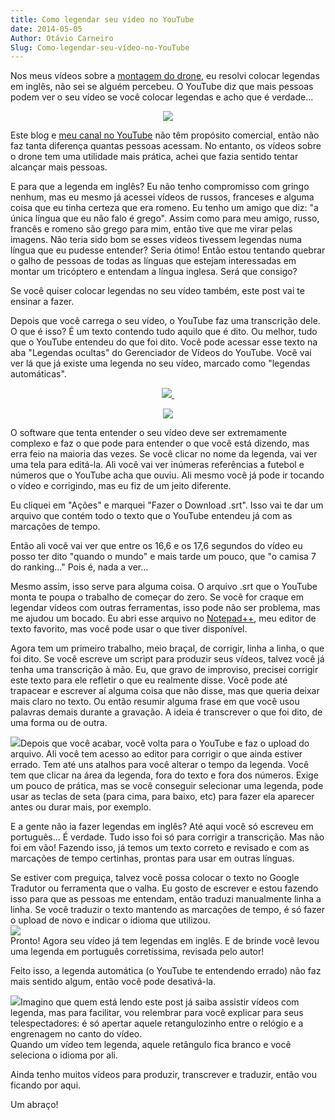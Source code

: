 ```yaml
---
title: Como legendar seu vídeo no YouTube
date: 2014-05-05
Author: Otávio Carneiro
Slug: Como-legendar-seu-vídeo-no-YouTube
---
```


Nos meus vídeos sobre a [montagem do
drone](http://umcarneiro.blogspot.com.br/search/label/tricarneiro), eu
resolvi colocar legendas em inglês, não sei se alguém percebeu. O
YouTube diz que mais pessoas podem ver o seu vídeo se você colocar
legendas e acho que é verdade...

<div class="separator" style="clear: both; text-align: center;">

[![](http://4.bp.blogspot.com/-KKhwIIUMyxM/U2gcmJLiY-I/AAAAAAAAB6U/zRFz00IrqRI/s1600/videoComLegenda.png)](http://4.bp.blogspot.com/-KKhwIIUMyxM/U2gcmJLiY-I/AAAAAAAAB6U/zRFz00IrqRI/s1600/videoComLegenda.png)

</div>

Este blog e [meu canal no
YouTube](https://www.youtube.com/user/UmCarneiro/videos) não têm
propósito comercial, então não faz tanta diferença quantas pessoas
acessam. No entanto, os vídeos sobre o drone tem uma utilidade mais
prática, achei que fazia sentido tentar alcançar mais pessoas.

E para que a legenda em inglês? Eu não tenho compromisso com gringo
nenhum, mas eu mesmo já acessei vídeos de russos, franceses e alguma
coisa que eu tinha certeza que era romeno. Eu tenho um amigo que diz: "a
única língua que eu não falo é grego". Assim como para meu amigo, russo,
francês e romeno são grego para mim, então tive que me virar pelas
imagens. Não teria sido bom se esses vídeos tivessem legendas numa
língua que eu pudesse entender? Seria ótimo! Então estou tentando
quebrar o galho de pessoas de todas as línguas que estejam interessadas
em montar um tricóptero e entendam a língua inglesa. Será que consigo?

Se você quiser colocar legendas no seu vídeo também, este post vai te
ensinar a fazer.

Depois que você carrega o seu vídeo, o YouTube faz uma transcrição dele.
O que é isso? É um texto contendo tudo aquilo que é dito. Ou melhor,
tudo que o YouTube entendeu do que foi dito. Você pode acessar esse
texto na aba "Legendas ocultas" do Gerenciador de Vídeos do YouTube.
Você vai ver lá que já existe uma legenda no seu vídeo, marcado como
"legendas automáticas".

<div class="separator" style="clear: both; text-align: center;">

[![](http://4.bp.blogspot.com/-uw0QtieT3MQ/U2geMPV5cUI/AAAAAAAAB6c/Y41hDIFnPTI/s1600/legendas_automaticas.png) ](http://4.bp.blogspot.com/-uw0QtieT3MQ/U2geMPV5cUI/AAAAAAAAB6c/Y41hDIFnPTI/s1600/legendas_automaticas.png)

</div>

<div class="separator" style="clear: both; text-align: center;">

</div>

<div class="separator" style="clear: both; text-align: center;">

[![](http://2.bp.blogspot.com/-CM8_21ukuGk/U2gfoOI-xdI/AAAAAAAAB6k/w7KGZ0uMrHg/s1600/transcricao.png)](http://2.bp.blogspot.com/-CM8_21ukuGk/U2gfoOI-xdI/AAAAAAAAB6k/w7KGZ0uMrHg/s1600/transcricao.png)

</div>

O software que tenta entender o seu vídeo deve ser extremamente complexo
e faz o que pode para entender o que você está dizendo, mas erra feio na
maioria das vezes. Se você clicar no nome da legenda, vai ver uma tela
para editá-la. Ali você vai ver inúmeras referências a futebol e números
que o YouTube acha que ouviu. Ali mesmo você já pode ir tocando o vídeo
e corrigindo, mas eu fiz de um jeito diferente.

Eu cliquei em "Ações" e marquei "Fazer o Download .srt". Isso vai te dar
um arquivo que contém todo o texto que o YouTube entendeu já com as
marcações de tempo.

Então ali você vai ver que entre os 16,6 e os 17,6 segundos do vídeo eu
posso ter dito "quando o mundo" e mais tarde um pouco, que "o camisa 7
do ranking..." Pois é, nada a ver...

Mesmo assim, isso serve para alguma coisa. O arquivo .srt que o YouTube
monta te poupa o trabalho de começar do zero. Se você for craque em
legendar vídeos com outras ferramentas, isso pode não ser problema, mas
me ajudou um bocado. Eu abri esse arquivo no
[Notepad++](http://notepad-plus-plus.org/), meu editor de texto
favorito, mas você pode usar o que tiver disponível.

Agora tem um primeiro trabalho, meio braçal, de corrigir, linha a linha,
o que foi dito. Se você escreve um script para produzir seus vídeos,
talvez você já tenha uma transcrição à mão. Eu, que gravo de improviso,
precisei corrigir este texto para ele refletir o que eu realmente disse.
Você pode até trapacear e escrever aí alguma coisa que não disse, mas
que queria deixar mais claro no texto. Ou então resumir alguma frase em
que você usou palavras demais durante a gravação. A ideia é transcrever
o que foi dito, de uma forma ou de outra.

[![](http://3.bp.blogspot.com/-lIZpEX2jpQw/U2gnikXeh0I/AAAAAAAAB6w/BPqYk-QWY8s/s1600/upload.png)](http://3.bp.blogspot.com/-lIZpEX2jpQw/U2gnikXeh0I/AAAAAAAAB6w/BPqYk-QWY8s/s1600/upload.png)Depois
que você acabar, você volta para o YouTube e faz o upload do arquivo.
Ali você tem acesso ao editor para corrigir o que ainda estiver errado.
Tem até uns atalhos para você alterar o tempo da legenda. Você tem que
clicar na área da legenda, fora do texto e fora dos números. Exige um
pouco de prática, mas se você conseguir selecionar uma legenda, pode
usar as teclas de seta (para cima, para baixo, etc) para fazer ela
aparecer antes ou durar mais, por exemplo.

E a gente não ia fazer legendas em inglês? Até aqui você só escreveu em
português... É verdade. Tudo isso foi só para corrigir a transcrição.
Mas não foi em vão! Fazendo isso, já temos um texto correto e revisado e
com as marcações de tempo certinhas, prontas para usar em outras
línguas.

Se estiver com preguiça, talvez você possa colocar o texto no Google
Tradutor ou ferramenta que o valha. Eu gosto de escrever e estou fazendo
isso para que as pessoas me entendam, então traduzi manualmente linha a
linha. Se você traduzir o texto mantendo as marcações de tempo, é só
fazer o upload de novo e indicar o idioma que utilizou.  
[![](http://4.bp.blogspot.com/-6BxCmLa6b4Q/U2go_sizhiI/AAAAAAAAB64/Y4xrwGKirp4/s1600/opcoes.png)](http://4.bp.blogspot.com/-6BxCmLa6b4Q/U2go_sizhiI/AAAAAAAAB64/Y4xrwGKirp4/s1600/opcoes.png)  
Pronto! Agora seu vídeo já tem legendas em inglês. E de brinde você
levou uma legenda em português corretíssima, revisada pelo autor!

Feito isso, a legenda automática (o YouTube te entendendo errado) não
faz mais sentido algum, então você pode desativá-la.

[![](http://3.bp.blogspot.com/-0nY6LJwHrGQ/U2gqXygJjEI/AAAAAAAAB7A/1HfV5Y5SxPE/s1600/botoes_legenda.png)](http://3.bp.blogspot.com/-0nY6LJwHrGQ/U2gqXygJjEI/AAAAAAAAB7A/1HfV5Y5SxPE/s1600/botoes_legenda.png)Imagino
que quem está lendo este post já saiba assistir vídeos com legenda, mas
para facilitar, vou relembrar para você explicar para seus
telespectadores: é só apertar aquele retangulozinho entre o relógio e a
engrenagem no canto do vídeo.  
Quando um vídeo tem legenda, aquele retângulo fica branco e você
seleciona o idioma por ali.

Ainda tenho muitos vídeos para produzir, transcrever e traduzir, então
vou ficando por aqui.

Um abraço!


